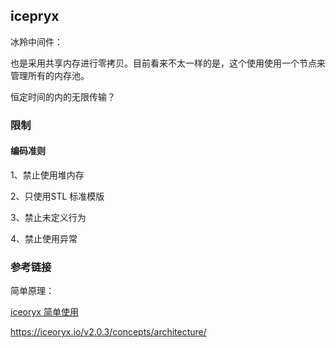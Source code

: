 ## icepryx

冰羚中间件：

也是采用共享内存进行零拷贝。目前看来不太一样的是，这个使用使用一个节点来管理所有的内存池。



恒定时间的内的无限传输？











### 限制

#### 编码准则

1、禁止使用堆内存

2、只使用STL 标准模版

3、禁止未定义行为

4、禁止使用异常



### 参考链接

简单原理：

[iceoryx 简单使用](https://blog.csdn.net/weixin_35762621/article/details/125597628?spm=1001.2101.3001.6661.1&utm_medium=distribute.pc_relevant_t0.none-task-blog-2%7Edefault%7EBlogCommendFromBaidu%7ERate-1-125597628-blog-131436194.235%5Ev38%5Epc_relevant_default_base&depth_1-utm_source=distribute.pc_relevant_t0.none-task-blog-2%7Edefault%7EBlogCommendFromBaidu%7ERate-1-125597628-blog-131436194.235%5Ev38%5Epc_relevant_default_base&utm_relevant_index=1)

https://iceoryx.io/v2.0.3/concepts/architecture/
